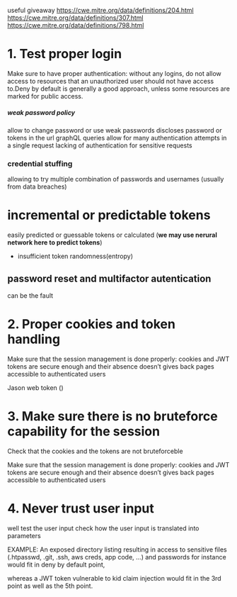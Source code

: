 
useful giveaway 
https://cwe.mitre.org/data/definitions/204.html
https://cwe.mitre.org/data/definitions/307.html
https://cwe.mitre.org/data/definitions/798.html

# 1. Test proper login 

Make sure to have proper authentication: 
without any logins, do not allow access to resources that an unauthorized user should not have access to.Deny by default is generally a good approach, unless some resources are marked for public access.


##### weak password policy 
allow to change password or use weak passwords 
discloses password or tokens in the url 
graphQL queries allow for many authentication attempts in a single request 
lacking of authentication for sensitive requests

### credential stuffing 
allowing to try multiple combination of passwords and usernames (usually from data breaches)


# incremental or predictable tokens 

easily predicted or guessable tokens or calculated (**we may use nerural network here to predict tokens**)
- insufficient token randomness(entropy)

## password reset and multifactor autentication 
can be the fault 










# 2. Proper cookies and token handling 
Make sure that the session management is done properly: 
cookies and JWT tokens are secure enough and their absence doesn’t gives back pages accessible to authenticated users

Jason web token ()


# 3.  Make sure there is no bruteforce capability for the session 

Check that the cookies and the tokens are not bruteforceble

Make sure that the session management is done properly: cookies and JWT tokens are secure enough and their absence doesn’t gives back pages accessible to authenticated users

# 4. Never trust user input 
well test the user input 
check how the user input is translated into parameters


EXAMPLE:
An exposed directory listing resulting in access to sensitive files (.htpasswd, .git, .ssh, aws creds, app code, …) 
and passwords for instance would fit in deny by default point, 

whereas a JWT token vulnerable to kid claim injection would fit in the 3rd point as well as the 5th point.

